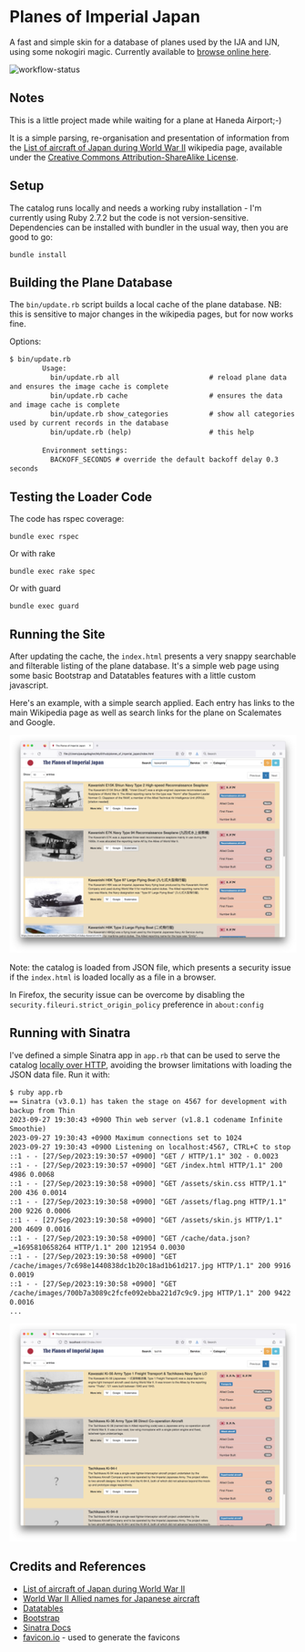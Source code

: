 # Planes of Imperial Japan

A fast and simple skin for a database of planes used by the IJA and IJN, using some nokogiri magic.
Currently available to [browse online here](https://planes-of-imperial-japan.tardate.com/).

![workflow-status](https://github.com/tardate/planes_of_imperial_japan/actions/workflows/rspec.yml/badge.svg)

## Notes

This is a little project made while waiting for a plane at Haneda Airport;-)

It is a simple parsing, re-organisation and presentation of information from the
[List of aircraft of Japan during World War II](https://en.wikipedia.org/wiki/List_of_aircraft_of_Japan_during_World_War_II)
wikipedia page, available under the
[Creative Commons Attribution-ShareAlike License](https://creativecommons.org/licenses/by-sa/4.0/deed.en).

## Setup

The catalog runs locally and needs a working ruby installation - I'm currently using Ruby 2.7.2 but the code is not version-sensitive.
Dependencies can be installed with bundler in the usual way, then you are good to go:

    bundle install

## Building the Plane Database

The `bin/update.rb` script builds a local cache of the plane database.
NB: this is sensitive to major changes in the wikipedia pages, but for now works fine.

Options:

    $ bin/update.rb
            Usage:
              bin/update.rb all                      # reload plane data and ensures the image cache is complete
              bin/update.rb cache                    # ensures the data and image cache is complete
              bin/update.rb show_categories          # show all categories used by current records in the database
              bin/update.rb (help)                   # this help

            Environment settings:
              BACKOFF_SECONDS # override the default backoff delay 0.3 seconds

## Testing the Loader Code

The code has rspec coverage:

    bundle exec rspec

Or with rake

    bundle exec rake spec

Or with guard

    bundle exec guard

## Running the Site

After updating the cache, the `index.html` presents a very snappy searchable and filterable listing of the plane database.
It's a simple web page using some basic Bootstrap and Datatables features with a little custom javascript.

Here's an example, with a simple search applied.
Each entry has links to the main Wikipedia page as well as search links for the plane on Scalemates and Google.

![file_example](./assets/file_example.jpg?raw=true)

Note: the catalog is loaded from JSON file, which presents a security issue if the `index.html` is loaded
locally as a file in a browser.

In Firefox, the security issue can be overcome by disabling the `security.fileuri.strict_origin_policy` preference in `about:config`

## Running with Sinatra

I've defined a simple Sinatra app in `app.rb` that can be used to serve the catalog
[locally over HTTP](http://localhost:4567/),
avoiding the browser limitations with loading the JSON data file. Run it with:

    $ ruby app.rb
    == Sinatra (v3.0.1) has taken the stage on 4567 for development with backup from Thin
    2023-09-27 19:30:43 +0900 Thin web server (v1.8.1 codename Infinite Smoothie)
    2023-09-27 19:30:43 +0900 Maximum connections set to 1024
    2023-09-27 19:30:43 +0900 Listening on localhost:4567, CTRL+C to stop
    ::1 - - [27/Sep/2023:19:30:57 +0900] "GET / HTTP/1.1" 302 - 0.0023
    ::1 - - [27/Sep/2023:19:30:57 +0900] "GET /index.html HTTP/1.1" 200 4986 0.0068
    ::1 - - [27/Sep/2023:19:30:58 +0900] "GET /assets/skin.css HTTP/1.1" 200 436 0.0014
    ::1 - - [27/Sep/2023:19:30:58 +0900] "GET /assets/flag.png HTTP/1.1" 200 9226 0.0006
    ::1 - - [27/Sep/2023:19:30:58 +0900] "GET /assets/skin.js HTTP/1.1" 200 4609 0.0016
    ::1 - - [27/Sep/2023:19:30:58 +0900] "GET /cache/data.json?_=1695810658264 HTTP/1.1" 200 121954 0.0030
    ::1 - - [27/Sep/2023:19:30:58 +0900] "GET /cache/images/7c698e1440838dc1b20c18ad1b61d217.jpg HTTP/1.1" 200 9916 0.0019
    ::1 - - [27/Sep/2023:19:30:58 +0900] "GET /cache/images/700b7a3089c2fcfe092ebba221d7c9c9.jpg HTTP/1.1" 200 9422 0.0016
    ...

![sinatra_example](./assets/sinatra_example.jpg?raw=true)

## Credits and References

* [List of aircraft of Japan during World War II](https://en.wikipedia.org/wiki/List_of_aircraft_of_Japan_during_World_War_II)
* [World War II Allied names for Japanese aircraft](https://en.wikipedia.org/wiki/World_War_II_Allied_names_for_Japanese_aircraft)
* [Datatables](https://datatables.net/)
* [Bootstrap](https://getbootstrap.com/docs/3.4/)
* [Sinatra Docs](http://sinatrarb.com/)
* [favicon.io](https://favicon.io/favicon-converter/) - used to generate the favicons

